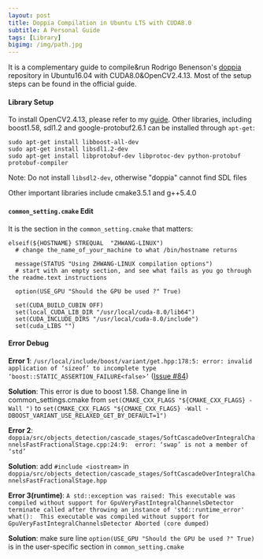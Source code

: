 ```yaml
---
layout: post
title: Doppia Compilation in Ubuntu LTS with CUDA8.0 
subtitle: A Personal Guide
tags: [Library]
bigimg: /img/path.jpg
---
```


It is a complementary guide to compile&run Rodrigo Benenson's [doppia](https://bitbucket.org/rodrigob/doppia) repository in Ubuntu16.04 with CUDA8.0&OpenCV2.4.13. Most of the setup steps can be found in the official guide.

#### Library Setup
To install OpenCV2.4.13, please refer to my [guide](http://frankwangzheng.me/2017-01-01-A-Guide-on-OpenCV-Installation-in-Ubuntu-LTS/). Other libraries, including boost1.58, sdl1.2 and google-protobuf2.6.1 can be installed through `apt-get`:

```shell
sudo apt-get install libboost-all-dev
sudo apt-get install libsdl1.2-dev
sudo apt-get install libprotobuf-dev libprotoc-dev python-protobuf protobuf-compiler
```

Note: Do not install `libsdl2-dev`, otherwise "doppia" cannot find SDL files

Other important libraries include cmake3.5.1 and g++5.4.0

#### `common_setting.cmake` Edit

It is the section in the `common_setting.cmake` that matters: 

```
elseif(${HOSTNAME} STREQUAL  "ZHWANG-LINUX")
  # change the_name_of_your_machine to what /bin/hostname returns

  message(STATUS "Using ZHWANG-LINUX compilation options")
  # start with an empty section, and see what fails as you go through the readme.text instructions

  option(USE_GPU "Should the GPU be used ?" True)

  set(CUDA_BUILD_CUBIN OFF)  
  set(local_CUDA_LIB_DIR "/usr/local/cuda-8.0/lib64")  
  set(CUDA_INCLUDE_DIRS "/usr/local/cuda-8.0/include")  
  set(cuda_LIBS "")
```

#### Error Debug

**Error 1**: `/usr/local/include/boost/variant/get.hpp:178:5: error: invalid application of ‘sizeof’ to incomplete type ‘boost::STATIC_ASSERTION_FAILURE<false>’` ([Issue #84](https://bitbucket.org/rodrigob/doppia/issues/84/the-problem-while-compiling))

**Solution**: This error is due to boost 1.58. Change line in common_settings.cmake from `set(CMAKE_CXX_FLAGS "${CMAKE_CXX_FLAGS} -Wall ")` to `set(CMAKE_CXX_FLAGS "${CMAKE_CXX_FLAGS} -Wall -DBOOST_VARIANT_USE_RELAXED_GET_BY_DEFAULT=1")`


**Error 2**: `doppia/src/objects_detection/cascade_stages/SoftCascadeOverIntegralChannelsFastFractionalStage.cpp:24:9: 
error: ‘swap’ is not a member of ‘std’`

**Solution**: add `#include <iostream>` in `doppia/src/objects_detection/cascade_stages/SoftCascadeOverIntegralChannelsFastFractionalStage.hpp`

**Error 3(runtime)**: `A std::exception was raised: This executable was compiled without support for GpuVeryFastIntegralChannelsDetector
terminate called after throwing an instance of 'std::runtime_error'
  what():  This executable was compiled without support for GpuVeryFastIntegralChannelsDetector
Aborted (core dumped)`

**Solution**: make sure line `option(USE_GPU "Should the GPU be used ?" True)` is in the user-specific section in `common_setting.cmake`





